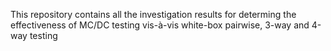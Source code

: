 This repository contains all the investigation results for determing the  effectiveness of MC/DC testing vis-à-vis
white-box pairwise, 3-way and 4-way testing
